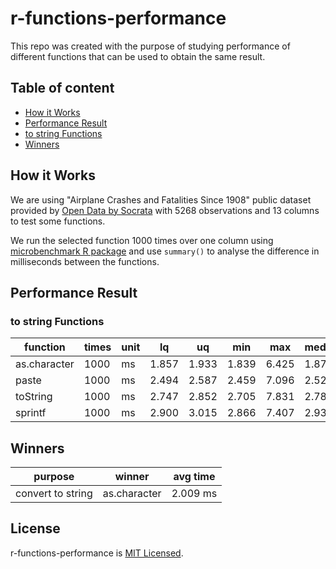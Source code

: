 # r-functions-performance

This repo was created with the purpose of studying performance of different functions that can be used to obtain the same result.

## Table of content
* [How it Works](#how-it-works)
* [Performance Result](#performance-result)
* [to string Functions](#to-string-functions)
* [Winners](#winners)

## How it Works

We are using "Airplane Crashes and Fatalities Since 1908" public dataset provided by [Open Data by Socrata](https://opendata.socrata.com/Government/Airplane-Crashes-and-Fatalities-Since-1908/q2te-8cvq) with 5268 observations and 13 columns to test some functions.

We run the selected function 1000 times over one column using [microbenchmark R package](https://github.com/joshuaulrich/microbenchmark/) and use `summary()` to analyse the difference in milliseconds between the functions.

## Performance Result

### to string Functions

function | times | unit | lq | uq | min | max | median | avg
--- | --- | --- | --- | --- | --- | --- | --- | ---
as.character | 1000 | ms | 1.857 | 1.933 | 1.839 | 6.425 | 1.878 | 2.009
paste | 1000 | ms | 2.494 | 2.587 | 2.459 |  7.096 | 2.524 | 2.652
toString | 1000 | ms | 2.747 | 2.852 | 2.705 |  7.831 | 2.782 | 2.896
sprintf | 1000 | ms | 2.900 | 3.015 | 2.866 |  7.407 | 2.936 | 3.045

## Winners

purpose | winner | avg time
--- | --- | ---
convert to string | as.character | 2.009 ms

## License

r-functions-performance is [MIT Licensed](LICENSE).
